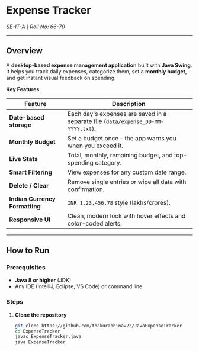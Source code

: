 # Expense Tracker 
*SE-IT-A | Roll No: 66-70*  

---

## Overview  

A **desktop-based expense management application** built with **Java Swing**.  
It helps you track daily expenses, categorize them, set a **monthly budget**, and get instant visual feedback on spending.

**Key Features**

| Feature | Description |
|---------|-------------|
| **Date-based storage** | Each day's expenses are saved in a separate file (`data/expense_DD-MM-YYYY.txt`). |
| **Monthly Budget** | Set a budget once – the app warns you when you exceed it. |
| **Live Stats** | Total, monthly, remaining budget, and top-spending category. |
| **Smart Filtering** | View expenses for any custom date range. |
| **Delete / Clear** | Remove single entries or wipe all data with confirmation. |
| **Indian Currency Formatting** | `INR 1,23,456.78` style (lakhs/crores). |
| **Responsive UI** | Clean, modern look with hover effects and color-coded alerts. |


---

## How to Run  

### Prerequisites  
- **Java 8 or higher** (JDK)
- Any IDE (IntelliJ, Eclipse, VS Code) or command line

### Steps  

1. **Clone the repository**  
   ```bash
   git clone https://github.com/thakurabhinav22/JavaExpenseTracker
   cd ExpenseTracker
   javac ExpenseTracker.java
   java ExpenseTracker
